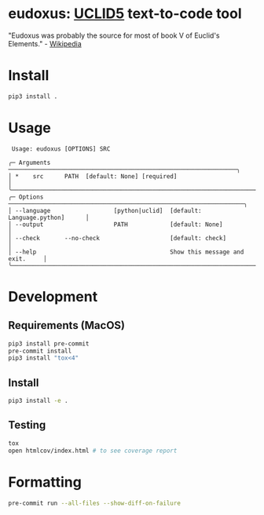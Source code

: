 # eudoxus: [UCLID5](https://github.com/uclid-org/uclid) text-to-code tool

"Eudoxus was probably the source for most of book V of Euclid's Elements." -
[Wikipedia](https://en.wikipedia.org/wiki/Eudoxus_of_Cnidus)

# Install
```sh
pip3 install .
```

# Usage
```
 Usage: eudoxus [OPTIONS] SRC

╭─ Arguments ─────────────────────────────────────────────────────────────────╮
│ *    src      PATH  [default: None] [required]                              │
╰─────────────────────────────────────────────────────────────────────────────╯
╭─ Options ───────────────────────────────────────────────────────────────────╮
│ --language                  [python|uclid]  [default: Language.python]      │
│ --output                    PATH            [default: None]                 │
│ --check       --no-check                    [default: check]                │
│ --help                                      Show this message and exit.     │
╰─────────────────────────────────────────────────────────────────────────────╯
```

# Development

## Requirements (MacOS)
```sh
pip3 install pre-commit
pre-commit install
pip3 install "tox<4"
```

## Install
```sh
pip3 install -e .
```

## Testing
```sh
tox
open htmlcov/index.html # to see coverage report
```

# Formatting
```sh
pre-commit run --all-files --show-diff-on-failure
```
